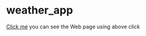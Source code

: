 # weather_app
<a href="https://mouli-weatherapp.netlify.app/"><butten>Click me</butten></a>
you can see the Web page using above click 
